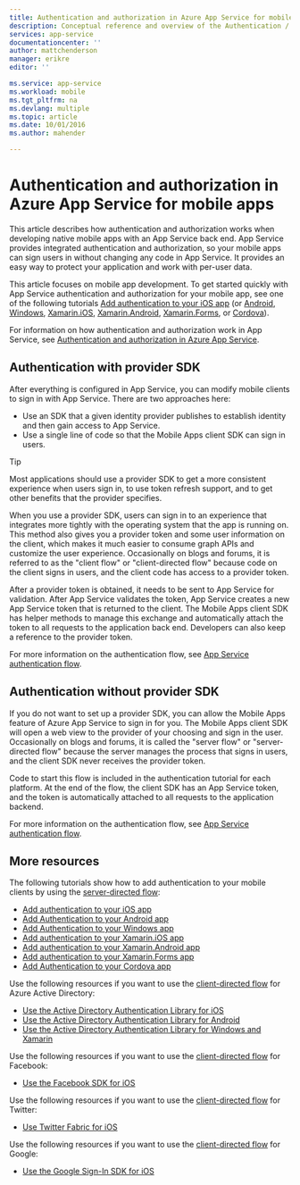 ```yaml
---
title: Authentication and authorization in Azure App Service for mobile apps | Microsoft Docs
description: Conceptual reference and overview of the Authentication / Authorization feature for Azure App Service, specifically for mobile apps
services: app-service
documentationcenter: ''
author: mattchenderson
manager: erikre
editor: ''

ms.service: app-service
ms.workload: mobile
ms.tgt_pltfrm: na
ms.devlang: multiple
ms.topic: article
ms.date: 10/01/2016
ms.author: mahender

---
```

# Authentication and authorization in Azure App Service for mobile apps

This article describes how authentication and authorization works when developing native mobile apps with an App Service back end. App Service provides integrated authentication and authorization, so your mobile apps can sign users in without changing any code in App Service. It provides an easy way to protect your application and work with per-user data. 

This article focuses on mobile app development. To get started quickly with App Service authentication and authorization for your mobile app, see one of the following tutorials [Add authentication to your iOS app][iOS] (or [Android], [Windows], [Xamarin.iOS], [Xamarin.Android], [Xamarin.Forms], or [Cordova]). 

For information on how authentication and authorization work in App Service, see [Authentication and authorization in Azure App Service](../app-service/app-service-authentication-overview.md).

## Authentication with provider SDK

After everything is configured in App Service, you can modify mobile clients to sign in with App Service. There are two approaches here:

* Use an SDK that a given identity provider publishes to establish identity and then gain access to App Service.
* Use a single line of code so that the Mobile Apps client SDK can sign in users.

> [!TIP]
> Most applications should use a provider SDK to get a more consistent experience when users sign in, to use token refresh support, and to get other benefits that the provider specifies.
> 
> 

When you use a provider SDK, users can sign in to an experience that integrates more tightly with the operating system that the app is running on. This method also gives you a provider token and some user information on the client, which makes it much easier to consume graph APIs and customize the user experience. Occasionally on blogs and forums, it is referred to as the "client flow" or "client-directed flow" because code on the client signs in users, and the client code has access to a provider token.

After a provider token is obtained, it needs to be sent to App Service for validation. After App Service validates the token, App Service creates a new App Service token that is returned to the client. The Mobile Apps client SDK has helper methods to manage this exchange and automatically attach the token to all requests to the application back end. Developers can also keep a reference to the provider token.

For more information on the authentication flow, see [App Service authentication flow](../app-service/app-service-authentication-overview.md#authentication-flow). 

## Authentication without provider SDK

If you do not want to set up a provider SDK, you can allow the Mobile Apps feature of Azure App Service to sign in for you. The Mobile Apps client SDK will open a web view to the provider of your choosing and sign in the user. Occasionally on blogs and forums, it is called the "server flow" or "server-directed flow" because the server manages the process that signs in users, and the client SDK never receives the provider token.

Code to start this flow is included in the authentication tutorial for each platform. At the end of the flow, the client SDK has an App Service token, and the token is automatically attached to all requests to the application backend.

For more information on the authentication flow, see [App Service authentication flow](../app-service/app-service-authentication-overview.md#authentication-flow). 
## More resources

The following tutorials show how to add authentication to your mobile clients by using the [server-directed flow](../app-service/app-service-authentication-overview.md#authentication-flow):

* [Add authentication to your iOS app][iOS]
* [Add Authentication to your Android app][Android]
* [Add Authentication to your Windows app][Windows]
* [Add authentication to your Xamarin.iOS app][Xamarin.iOS]
* [Add authentication to your Xamarin.Android app][Xamarin.Android]
* [Add authentication to your Xamarin.Forms app][Xamarin.Forms]
* [Add Authentication to your Cordova app][Cordova]

Use the following resources if you want to use the [client-directed flow](../app-service/app-service-authentication-overview.md#authentication-flow) for Azure Active Directory:

* [Use the Active Directory Authentication Library for iOS][ADAL-iOS]
* [Use the Active Directory Authentication Library for Android][ADAL-Android]
* [Use the Active Directory Authentication Library for Windows and Xamarin][ADAL-dotnet]

Use the following resources if you want to use the [client-directed flow](../app-service/app-service-authentication-overview.md#authentication-flow) for Facebook:

* [Use the Facebook SDK for iOS](../app-service-mobile/app-service-mobile-ios-how-to-use-client-library.md#facebook-sdk)

Use the following resources if you want to use the [client-directed flow](../app-service/app-service-authentication-overview.md#authentication-flow) for Twitter:

* [Use Twitter Fabric for iOS](../app-service-mobile/app-service-mobile-ios-how-to-use-client-library.md#twitter-fabric)

Use the following resources if you want to use the [client-directed flow](../app-service/app-service-authentication-overview.md#authentication-flow) for Google:

* [Use the Google Sign-In SDK for iOS](../app-service-mobile/app-service-mobile-ios-how-to-use-client-library.md#google-sdk)

[iOS]: ../app-service-mobile/app-service-mobile-ios-get-started-users.md
[Android]: ../app-service-mobile/app-service-mobile-android-get-started-users.md
[Xamarin.iOS]: ../app-service-mobile/app-service-mobile-xamarin-ios-get-started-users.md
[Xamarin.Android]: ../app-service-mobile/app-service-mobile-xamarin-android-get-started-users.md
[Xamarin.Forms]: ../app-service-mobile/app-service-mobile-xamarin-forms-get-started-users.md
[Windows]: ../app-service-mobile/app-service-mobile-windows-store-dotnet-get-started-users.md
[Cordova]: ../app-service-mobile/app-service-mobile-cordova-get-started-users.md

[AAD]: ../app-service/configure-authentication-provider-aad.md
[Facebook]: ../app-service/configure-authentication-provider-facebook.md
[Google]: configure-authentication-provider-google.md
[MSA]: ../app-service/configure-authentication-provider-microsoft.md
[Twitter]: ../app-service/configure-authentication-provider-twitter.md

[custom-auth]: ../app-service-mobile/app-service-mobile-dotnet-backend-how-to-use-server-sdk.md#custom-auth

[ADAL-Android]: ../app-service-mobile/app-service-mobile-android-how-to-use-client-library.md#adal
[ADAL-iOS]: ../app-service-mobile/app-service-mobile-ios-how-to-use-client-library.md#adal
[ADAL-dotnet]: ../app-service-mobile/app-service-mobile-dotnet-how-to-use-client-library.md#adal
